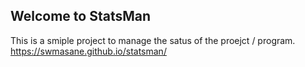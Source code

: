 ## Welcome to StatsMan

This is a smiple project to manage the satus of the proejct / program.
https://swmasane.github.io/statsman/
